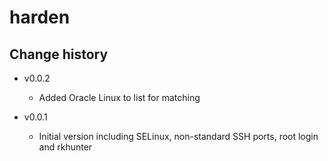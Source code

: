 harden
======

Change history
--------------

* v0.0.2
    * Added Oracle Linux to list for matching

* v0.0.1
    * Initial version including SELinux, non-standard SSH ports, root login and rkhunter